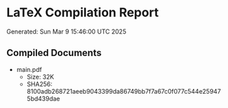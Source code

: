 # LaTeX Compilation Report
Generated: Sun Mar  9 15:46:00 UTC 2025
## Compiled Documents
- main.pdf
  - Size: 32K
  - SHA256: 8100adb268721aeeb9043399da86749bb7f7a67c0f077c544e259475bd439dae
